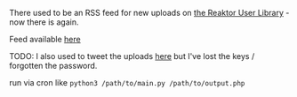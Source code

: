 There used to be an RSS feed for new uploads on [the Reaktor User Library](http://www.native-instruments.com/en/community/reaktor-user-library) - now there is again.

Feed available [here](http://radian.sdf-eu.org/reaktor_library_rss.php)

TODO: I also used to tweet the uploads [here](https://twitter.com/reaktor_lib) but I've lost the keys / forgotten the password.

run via cron like `python3 /path/to/main.py /path/to/output.php`
